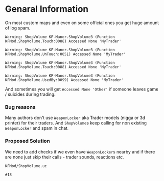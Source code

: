 # Genaral Information
On most custom maps and even on some official ones you get huge amount of log spam.

`Warning: ShopVolume KF-Manor.ShopVolume3 (Function KFMod.ShopVolume.Touch:0088) Accessed None 'MyTrader'`

`Warning: ShopVolume KF-Manor.ShopVolume3 (Function KFMod.ShopVolume.UnTouch:0051) Accessed None 'MyTrader'`

`Warning: ShopVolume KF-Manor.ShopVolume3 (Function KFMod.ShopVolume.Touch:0088) Accessed None 'MyTrader'`

`Warning: ShopVolume KF-Manor.ShopVolume3 (Function KFMod.ShopVolume.UsedBy:0099) Accessed None 'MyTrader'`

And sometimes you will get `Accessed None 'Other'` if someone leaves game / suicides during trading.

### Bug reasons
Many authors don't use `WeaponLocker` aka Trader models (nigga or 3d printer) for their traders. And `ShopVolume`s keep calling for non existing `WeaponLocker` and spam in chat.

### Proposed Solution
We need to add checks if we even have `WeaponLocker`s nearby and if there are none just skip their calls - trader sounds, reactions etc.

`KFMod/ShopVolume.uc`
```unralscript
#18

```
#
